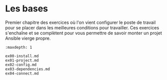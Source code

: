 # Les bases

Premier chapitre des exercices où l'on vient configurer le poste de travail pour se placer dans les 
meilleures conditions pour travailler. Ces exercices s'enchaîne et se complètent pour vous permettre
de savoir monter un projet Ansible vierge propre.

```{toctree}
:maxdepth: 1

ex00-install.md
ex01-project.md
ex02-config.md
ex03-dependencies.md
ex04-connect.md
```

